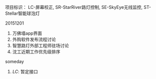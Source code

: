项目标识： LC-屏幕校正, SR-StarRiver路灯控制, SE-SkyEye无线监控, ST-Stellar智能球泡灯

20151201

1. 万佛墙app界面
2. 外购软件发布流程讨论
3. 智慧路灯外部工程师驻场讨论
4. 沈工近期工作优先级排序

someday

1. *LC*: 暂定接口

[//]: # (comment)
